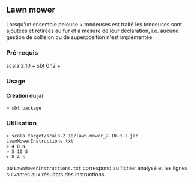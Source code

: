 ## Lawn mower

Lorsqu'un ensemble pelouse + tondeuses est traité les tondeuses sont ajoutées et retirées au fur et à mesure de leur déclaration, i.e. aucune gestion de collision ou de superposition n'est implémentée.

### Pré-requis 

scala 2.10 +
sbt 0.12 +

### Usage

#### Création du jar 
    > sbt package

### Utilisation
    > scala target/scala-2.10/lawn-mower_2.10-0.1.jar LawnMowerInstructions.txt
    > 4 8 N
    > 5 10 S
    > 8 4 S

où `LawnMowerInstructions.txt` correspond au fichier analysé et les lignes suivantes aux résultats des instructions.